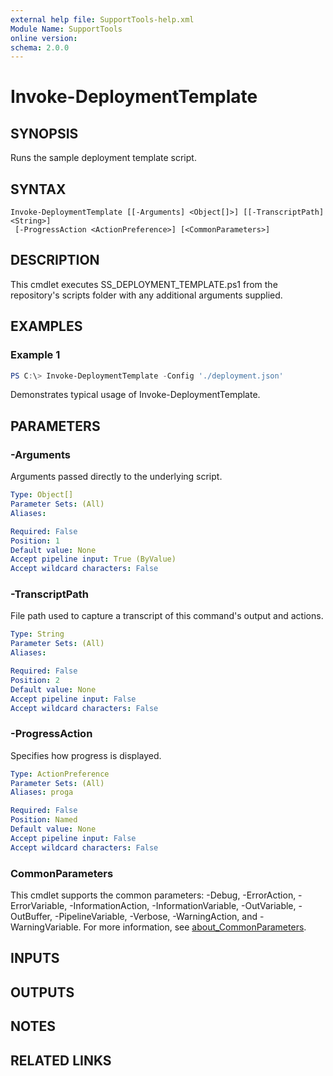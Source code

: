 ```yaml
---
external help file: SupportTools-help.xml
Module Name: SupportTools
online version:
schema: 2.0.0
---
```


# Invoke-DeploymentTemplate

## SYNOPSIS
Runs the sample deployment template script.

## SYNTAX

```
Invoke-DeploymentTemplate [[-Arguments] <Object[]>] [[-TranscriptPath] <String>]
 [-ProgressAction <ActionPreference>] [<CommonParameters>]
```

## DESCRIPTION
This cmdlet executes SS_DEPLOYMENT_TEMPLATE.ps1 from the repository's
scripts folder with any additional arguments supplied.

## EXAMPLES

### Example 1
```powershell
PS C:\> Invoke-DeploymentTemplate -Config './deployment.json'
```

Demonstrates typical usage of Invoke-DeploymentTemplate.

## PARAMETERS

### -Arguments
Arguments passed directly to the underlying script.

```yaml
Type: Object[]
Parameter Sets: (All)
Aliases:

Required: False
Position: 1
Default value: None
Accept pipeline input: True (ByValue)
Accept wildcard characters: False
```

### -TranscriptPath
File path used to capture a transcript of this command's output and actions.

```yaml
Type: String
Parameter Sets: (All)
Aliases:

Required: False
Position: 2
Default value: None
Accept pipeline input: False
Accept wildcard characters: False
```

### -ProgressAction
Specifies how progress is displayed.

```yaml
Type: ActionPreference
Parameter Sets: (All)
Aliases: proga

Required: False
Position: Named
Default value: None
Accept pipeline input: False
Accept wildcard characters: False
```

### CommonParameters
This cmdlet supports the common parameters: -Debug, -ErrorAction, -ErrorVariable, -InformationAction, -InformationVariable, -OutVariable, -OutBuffer, -PipelineVariable, -Verbose, -WarningAction, and -WarningVariable. For more information, see [about_CommonParameters](http://go.microsoft.com/fwlink/?LinkID=113216).

## INPUTS

## OUTPUTS

## NOTES

## RELATED LINKS

